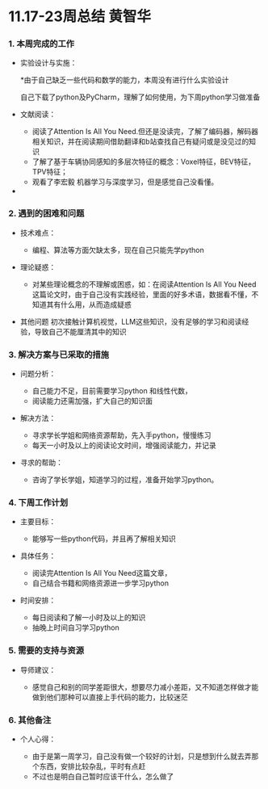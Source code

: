 # 11.17-23周总结   黄智华


### 1. 本周完成的工作

*   实验设计与实施：

    *由于自己缺乏一些代码和数学的能力，本周没有进行什么实验设计

    自己下载了python及PyCharm，理解了如何使用，为下周python学习做准备

*   文献阅读：

    *   阅读了Attention Is All You Need.但还是没读完，了解了编码器，解码器相关知识，并在阅读期间借助翻译和b站查找自己有疑问或是没见过的知识
    *   了解了基于车辆协同感知的多层次特征的概念：Voxel特征，BEV特征，TPV特征；
    *   观看了李宏毅 机器学习与深度学习，但是感觉自己没看懂。
*   
### 2. 遇到的困难和问题

*   技术难点：

    *   编程、算法等方面欠缺太多，现在自己只能先学python

*   理论疑惑：

    *   对某些理论概念的不理解或困惑，如：在阅读Attention Is All You Need这篇论文时，由于自己没有实践经验，里面的好多术语，数据看不懂，不知道其有什么用，从而造成疑惑


*   其他问题  初次接触计算机视觉，LLM这些知识，没有足够的学习和阅读经验，导致自己不能厘清其中的知识

### 3. 解决方案与已采取的措施

*   问题分析：

    *  自己能力不足，目前需要学习python 和线性代数，
    *  阅读能力还需加强，扩大自己的知识面

*   解决方法：

    *  寻求学长学姐和网络资源帮助，先入手python，慢慢练习
    *  每天一小时及以上的阅读论文时间，增强阅读能力，并记录

*   寻求的帮助：

    *  咨询了学长学姐，知道学习的过程，准备开始学习python。

### 4. 下周工作计划

*   主要目标：

    *  能够写一些python代码，并且再了解相关知识
*   具体任务：

    *   阅读完Attention Is All You Need这篇文章，
    *   自己结合书籍和网络资源进一步学习python


*   时间安排：

    *  每日阅读和了解一小时及以上的知识
    *  抽晚上时间自习学习python

### **5. 需要的支持与资源**

*   导师建议：

    *  感觉自己和别的同学差距很大，想要尽力减小差距，又不知道怎样做才能做到他们那种可以直接上手代码的能力，比较迷茫


### 6. 其他备注

*   个人心得：

    *  由于是第一周学习，自己没有做一个较好的计划，只是想到什么就去弄那个东西，安排比较杂乱，平时有点赶
    *  不过也是明白自己暂时应该干什么，怎么做了
    



